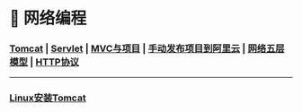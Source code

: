 # 🚥 网络编程

### [Tomcat](/NetWork/Tomcat)	|	[Servlet](/NetWork/Servlet)	|	[MVC与项目](/NetWork/MVC与项目)	|	[手动发布项目到阿里云](/NetWork/手动发布项目到阿里云)	|	[网络五层模型](/NetWork/网络五层模型)	|	[HTTP协议](/NetWork/HTTP协议)



------



### [Linux安装Tomcat](/NetWork/Linux安装Tomcat)





